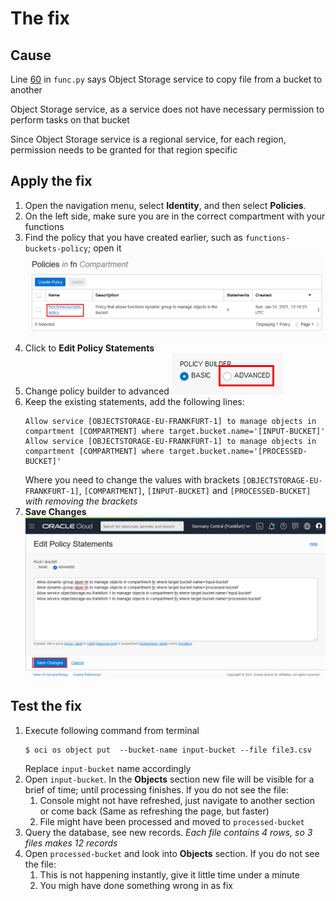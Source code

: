 # The fix

## Cause
Line [60](https://github.com/oracle/oracle-functions-samples/blob/d050def206b256d6fed975e70d9f90aa01eefaf9/samples/oci-load-file-into-adw-python/func.py#L60) in `func.py` says Object Storage service to copy file from a bucket to another

Object Storage service, as a service does not have necessary permission to perform tasks on that bucket

Since Object Storage service is a regional service, for each region, permission needs to be granted for that region specific

## Apply the fix
1. Open the navigation menu, select **Identity**, and then select **Policies**.
2. On the left side, make sure you are in the correct compartment with your functions
3. Find the policy that you have created earlier, such as `functions-buckets-policy`; open it
    ![](./images/policies.png)  
4. Click to **Edit Policy Statements**
5. Change policy builder to advanced
    ![](./images/switch-advanced-policy-builder.png)  
6. Keep the existing statements, add the following lines:
    ```
    Allow service [OBJECTSTORAGE-EU-FRANKFURT-1] to manage objects in compartment [COMPARTMENT] where target.bucket.name='[INPUT-BUCKET]'
    Allow service [OBJECTSTORAGE-EU-FRANKFURT-1] to manage objects in compartment [COMPARTMENT] where target.bucket.name='[PROCESSED-BUCKET]'
    ```
    Where you need to change the values with brackets `[OBJECTSTORAGE-EU-FRANKFURT-1]`, `[COMPARTMENT]`, `[INPUT-BUCKET]` and `[PROCESSED-BUCKET]` *with removing the brackets*
7. **Save Changes**
    ![](./images/save-policy.png)  


## Test the fix
1. Execute following command from terminal
    ```shell
    $ oci os object put  --bucket-name input-bucket --file file3.csv
    ```
    Replace `input-bucket` name accordingly
2. Open `input-bucket`. In the **Objects** section new file will be visible for a brief of time; until processing finishes. If you do not see the file:
    1. Console might not have refreshed, just navigate to another section or come back (Same as refreshing the page, but faster)
    2. File might have been processed and moved to `processed-bucket`
3. Query the database, see new records. *Each file contains 4 rows, so 3 files makes 12 records*
4. Open `processed-bucket` and look into **Objects** section. If you do not see the file:
    1. This is not happening instantly, give it little time under a minute
    2. You migh have done something wrong in as fix